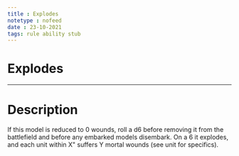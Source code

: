 ```yaml
---
title : Explodes
notetype : nofeed
date : 23-10-2021
tags: rule ability stub
---
```


# Explodes

---

# Description

If this model is reduced to 0 wounds, roll a d6 before removing it from the battlefield and before any embarked models disembark. On a 6 it explodes, and each unit within X" suffers Y mortal wounds (see unit for specifics).